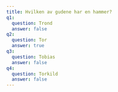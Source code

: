 ```yaml
---
title: Hvilken av gudene har en hammer?
q1:
  question: Trond
  answer: false
q2:
  question: Tor
  answer: true
q3:
  question: Tobias
  answer: false
q4:
  question: Torkild
  answer: false
---
```




